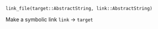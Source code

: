 ```
link_file(target::AbstractString, link::AbstractString)
```

Make a symbolic link `link` -> `target`
